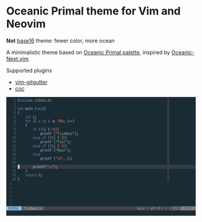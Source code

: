 # Oceanic Primal theme for Vim and Neovim

**Not** [base16](http://chriskempson.com/projects/base16/) theme: fewer color, more ocean

A minimalistic theme based on [Oceanic Primal palette](https://github.com/oceanic-primal/palette), inspired by [Oceanic-Next.vim](https://github.com/mhartington/oceanic-next).

Supported plugins

* [vim-gitgutter](https://github.com/airblade/vim-gitgutter)
* [coc](https://github.com/neoclide/coc.nvim)

![Screenshot](screenshot.png)
